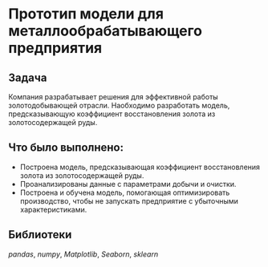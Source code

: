 # Прототип модели для металлообрабатывающего предприятия

## Задача

Компания разрабатывает решения для эффективной работы золотодобывающей отрасли. Наобходимо разработать модель, предсказывающую коэффициент восстановления золота из золотосодержащей руды.

## Что было выполнено:

- Построена модель, предсказывающая коэффициент восстановления золота из золотосодержащей руды. 
- Проанализированы данные с параметрами добычи и очистки.
- Построена и обучена модель, помогающая оптимизировать производство, чтобы не запускать предприятие с убыточными характеристиками.

## Библиотеки

*pandas*, *numpy*, *Matplotlib*, *Seaborn*, *sklearn*
